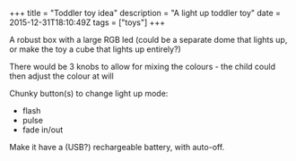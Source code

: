 +++
title = "Toddler toy idea"
description = "A light up toddler toy"
date = 2015-12-31T18:10:49Z
tags = ["toys"]
+++

A robust box with a large RGB led (could be a separate dome that lights up, or make the toy a cube that lights up entirely?)

There would be 3 knobs to allow for mixing the colours - the child could then adjust the colour at will

Chunky button(s) to change light up mode:

-   flash
-   pulse
-   fade in/out

Make it have a (USB?) rechargeable battery, with auto-off.
